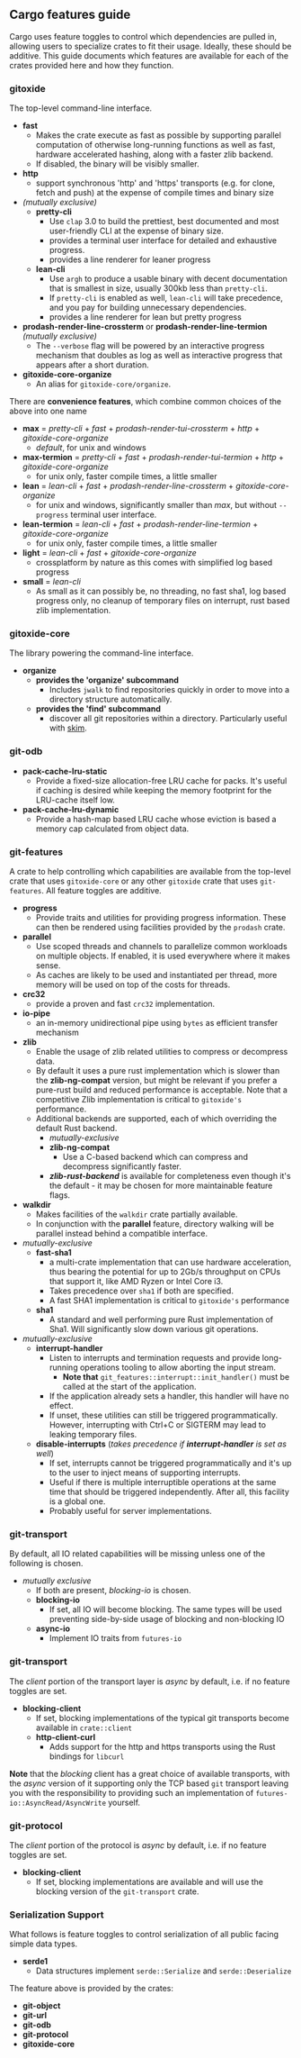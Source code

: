 ## Cargo features guide

Cargo uses feature toggles to control which dependencies are pulled in, allowing users to specialize crates to fit their usage.
Ideally, these should be additive.
This guide documents which features are available for each of the crates provided here and how they function.

### gitoxide

The top-level command-line interface.

* **fast**
    * Makes the crate execute as fast as possible by supporting parallel computation of otherwise long-running functions
      as well as fast, hardware accelerated hashing, along with a faster zlib backend.
    * If disabled, the binary will be visibly smaller.
* **http**
    * support synchronous 'http' and 'https' transports (e.g. for clone, fetch and push) at the expense of compile times and binary size
* _(mutually exclusive)_
    * **pretty-cli**
        * Use `clap` 3.0 to build the prettiest, best documented and most user-friendly CLI at the expense of binary size.
        * provides a terminal user interface for detailed and exhaustive progress.
        * provides a line renderer for leaner progress
    * **lean-cli**
        * Use `argh` to produce a usable binary with decent documentation that is smallest in size, usually 300kb less than `pretty-cli`.
        * If `pretty-cli` is enabled as well, `lean-cli` will take precedence, and you pay for building unnecessary dependencies.
        * provides a line renderer for lean but pretty progress
* **prodash-render-line-crossterm** or **prodash-render-line-termion** _(mutually exclusive)_
    * The `--verbose` flag will be powered by an interactive progress mechanism that doubles as log as well as interactive progress
      that appears after a short duration.
* **gitoxide-core-organize**
    * An alias for `gitoxide-core/organize`.

There are **convenience features**, which combine common choices of the above into one name

* **max** = *pretty-cli* + *fast* + *prodash-render-tui-crossterm* + *http* + *gitoxide-core-organize*
    * _default_, for unix and windows
* **max-termion** = *pretty-cli* + *fast* + *prodash-render-tui-termion* + *http* + *gitoxide-core-organize*
    * for unix only, faster compile times, a little smaller
* **lean** = *lean-cli* + *fast* + *prodash-render-line-crossterm* + *gitoxide-core-organize*
    * for unix and windows, significantly smaller than _max_, but without `--progress` terminal user interface.
* **lean-termion** = *lean-cli* + *fast* + *prodash-render-line-termion* + *gitoxide-core-organize*
    * for unix only, faster compile times, a little smaller
* **light** = *lean-cli* + *fast* + *gitoxide-core-organize*
    * crossplatform by nature as this comes with simplified log based progress
* **small** = *lean-cli*
    * As small as it can possibly be, no threading, no fast sha1, log based progress only, no cleanup of temporary files on interrupt, rust based zlib implementation.

### gitoxide-core

The library powering the command-line interface.

* **organize**
    * **provides the 'organize' subcommand**
        * Includes `jwalk` to find repositories quickly in order to move into a directory structure automatically.
    * **provides the 'find' subcommand**
        * discover all git repositories within a directory. Particularly useful with [skim][skim].

[skim]: https://github.com/lotabout/skim

### git-odb

* **pack-cache-lru-static**
    * Provide a fixed-size allocation-free LRU cache for packs. It's useful if caching is desired while keeping the memory footprint
      for the LRU-cache itself low.
* **pack-cache-lru-dynamic**
    * Provide a hash-map based LRU cache whose eviction is based a memory cap calculated from object data.

### git-features

A crate to help controlling which capabilities are available from the top-level crate that uses `gitoxide-core` or any other
`gitoxide` crate that uses `git-features`.
All feature toggles are additive.

* **progress**
    * Provide traits and utilities for providing progress information. These can then be rendered using facilities provided by
      the `prodash` crate.
* **parallel**
    * Use scoped threads and channels to parallelize common workloads on multiple objects. If enabled, it is used everywhere
      where it makes sense.
    * As caches are likely to be used and instantiated per thread, more memory will be used on top of the costs for threads.
* **crc32**
    * provide a proven and fast `crc32` implementation.
* **io-pipe**
    * an in-memory unidirectional pipe using `bytes` as efficient transfer mechanism
* **zlib**
    * Enable the usage of zlib related utilities to compress or decompress data.
    * By default it uses a pure rust implementation which is slower than the **zlib-ng-compat** version, but might be relevant if you prefer a pure-rust build
      and reduced performance is acceptable. Note that a competitive Zlib implementation is critical to `gitoxide's` performance.
    * Additional backends are supported, each of which overriding the default Rust backend.
      * _mutually-exclusive_
       * **zlib-ng-compat**
         * Use a C-based backend which can compress and decompress significantly faster.
       * **_zlib-rust-backend_** is available for completeness even though it's the default - it may be chosen for more maintainable feature flags.
* **walkdir**
    * Makes facilities of the `walkdir` crate partially available.
    * In conjunction with the **parallel** feature, directory walking will be parallel instead behind a compatible interface.
* _mutually-exclusive_
    * **fast-sha1**
        * a multi-crate implementation that can use hardware acceleration, thus bearing the potential for up to 2Gb/s throughput on
          CPUs that support it, like AMD Ryzen or Intel Core i3.
        * Takes precedence over `sha1` if both are specified.
        * A fast SHA1 implementation is critical to `gitoxide's` performance
    * **sha1**
        * A standard and well performing pure Rust implementation of Sha1. Will significantly slow down various git operations.
* _mutually-exclusive_
    * **interrupt-handler**
        * Listen to interrupts and termination requests and provide long-running operations tooling to allow aborting the input stream.
            * **Note that** `git_features::interrupt::init_handler()` must be called at the start of the application.
        * If the application already sets a handler, this handler will have no effect.
        * If unset, these utilities can still be triggered programmatically. However, interrupting with Ctrl+C or SIGTERM may lead to
          leaking temporary files.
    * **disable-interrupts** (_takes precedence if **interrupt-handler** is set as well_)
        * If set, interrupts cannot be triggered programmatically and it's up to the user to inject means of supporting interrupts.
        * Useful if there is multiple interruptible operations at the same time that should be triggered independently. After all, this facility is a global one.
        * Probably useful for server implementations.

### git-transport

By default, all IO related capabilities will be missing unless one of the following is chosen.

* _mutually exclusive_
  * If both are present, _blocking-io_ is chosen.
  * **blocking-io**
    * If set, all IO will become blocking. The same types will be used preventing side-by-side usage of blocking and non-blocking IO
  * **async-io**
    * Implement IO traits from `futures-io` 
    

### git-transport

The _client_ portion of the transport layer is _async_ by default, i.e. if no feature toggles are set.

* **blocking-client**
  * If set, blocking implementations of the typical git transports become available in `crate::client`
  * **http-client-curl**
    * Adds support for the http and https transports using the Rust bindings for `libcurl`
    
**Note** that the _blocking_ client has a great choice of available transports, with the _async_ version of it supporting only the TCP based `git` transport leaving you
with the responsibility to providing such an implementation of `futures-io::AsyncRead/AsyncWrite` yourself.
    
### git-protocol

The _client_ portion of the protocol is _async_ by default, i.e. if no feature toggles are set.

* **blocking-client**
  * If set, blocking implementations are available and will use the blocking version of the `git-transport` crate.

### Serialization Support

What follows is feature toggles to control serialization of all public facing simple data types.

* **serde1**
    * Data structures implement `serde::Serialize` and `serde::Deserialize`

The feature above is provided by the crates:

* **git-object**
* **git-url**
* **git-odb**
* **git-protocol**
* **gitoxide-core**
 
